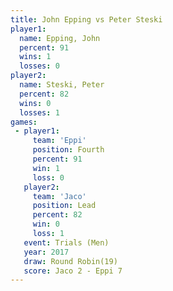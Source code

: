 ```yaml
---
title: John Epping vs Peter Steski
player1:             
  name: Epping, John 
  percent: 91        
  wins: 1            
  losses: 0          
player2:             
  name: Steski, Peter
  percent: 82        
  wins: 0            
  losses: 1          
games:
 - player1:          
     team: 'Eppi'    
     position: Fourth
     percent: 91     
     win: 1          
     loss: 0         
   player2:        
     team: 'Jaco'  
     position: Lead
     percent: 82   
     win: 0        
     loss: 1       
   event: Trials (Men)   
   year: 2017            
   draw: Round Robin(19) 
   score: Jaco 2 - Eppi 7
---
```

